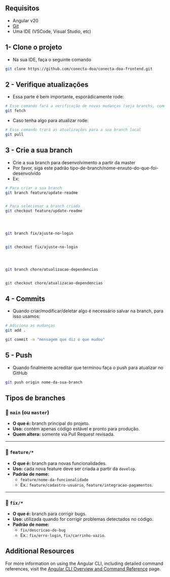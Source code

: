 ## Requisitos

- Angular v20
- [Git](https://git-scm.com/downloads)
- Uma IDE (VSCode, Visual Studio, etc)

## 1- Clone o projeto

- Na sua IDE, faça o seguinte comando

```bash
git clone https://github.com/conecta-doa/conecta-doa-frontend.git
```

## 2 - Verifique atualizações

- Essa parte é bem importante, esporádicamente rode:

```bash
# Esse comando fará a verificação de novas mudanças (seja branchs, commits e etc)
git fetch
```

- Caso tenha algo para atualizar rode:

```bash
# Esse comando trará as atualizações para a sua branch local
git pull
```

## 3 - Crie a sua branch

- Crie a sua branch para desenvolvimento a partir da master
- Por favor, siga este padrão tipo-de-branch/nome-enxuto-do-que-foi-desenvolvido
- Ex:

```bash
# Para criar a sua branch
git branch feature/update-readme


# Para selecionar a branch criada
git checkout feature/update-readme




git branch fix/ajuste-no-login


git checkout fix/ajuste-no-login




git branch chore/atualizacao-dependencias


git checkout chore/atualizacao-dependencias
```

## 4 - Commits

- Quando criar/modificar/deletar algo é necessário salvar na branch, para isso usamos:

```bash
# Adiciona as mudanças
git add .
```

```bash
git commit -m "mensagem que diz o que mudou"
```

## 5 - Push

- Quando finalmente acreditar que terminou faça o push para atualizar no GitHub

```bash
git push origin nome-da-sua-branch
```

## Tipos de branches

### 🔹 `main` (ou `master`)

- **O que é:** branch principal do projeto.
- **Uso:** contém apenas código estável e pronto para produção.
- **Quem altera:** somente via Pull Request revisada.

---

### 🔹 `feature/*`

- **O que é:** branch para novas funcionalidades.
- **Uso:** cada nova feature deve ser criada a partir da `develop`.
- **Padrão de nome:**
  - `feature/nome-da-funcionalidade`
  - Ex.: `feature/cadastro-usuario`, `feature/integracao-pagamentos`.

---

### 🔹 `fix/*`

- **O que é:** branch para corrigir bugs.
- **Uso:** utilizada quando for corrigir problemas detectados no código.
- **Padrão de nome:**
  - `fix/descricao-do-bug`
  - Ex.: `fix/erro-login`, `fix/carrinho-vazio`.

## Additional Resources

For more information on using the Angular CLI, including detailed command references, visit the [Angular CLI Overview and Command Reference](https://angular.dev/tools/cli) page.
